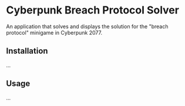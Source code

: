 # Cyberpunk Breach Protocol Solver

An application that solves and displays the solution for the "breach protocol" minigame in Cyberpunk 2077.

## Installation

...

## Usage

...

